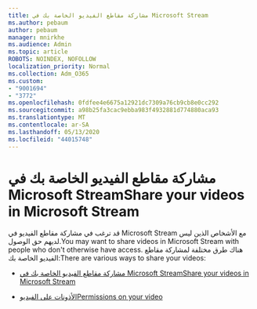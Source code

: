 ```yaml
---
title: مشاركة مقاطع الفيديو الخاصة بك في Microsoft Stream
ms.author: pebaum
author: pebaum
manager: mnirkhe
ms.audience: Admin
ms.topic: article
ROBOTS: NOINDEX, NOFOLLOW
localization_priority: Normal
ms.collection: Adm_O365
ms.custom:
- "9001694"
- "3772"
ms.openlocfilehash: 0fdfee4e6675a12921dc7309a76cb9cb8e0cc292
ms.sourcegitcommit: a98b25fa3cac9ebba983f4932881d774880aca93
ms.translationtype: MT
ms.contentlocale: ar-SA
ms.lasthandoff: 05/13/2020
ms.locfileid: "44015748"
---
```

# <a name="share-your-videos-in-microsoft-stream"></a><span data-ttu-id="ba972-102">مشاركة مقاطع الفيديو الخاصة بك في Microsoft Stream</span><span class="sxs-lookup"><span data-stu-id="ba972-102">Share your videos in Microsoft Stream</span></span>

<span data-ttu-id="ba972-103">قد ترغب في مشاركة مقاطع الفيديو في Microsoft Stream مع الأشخاص الذين ليس لديهم حق الوصول.</span><span class="sxs-lookup"><span data-stu-id="ba972-103">You may want to share videos in Microsoft Stream with people who don't otherwise have access.</span></span> <span data-ttu-id="ba972-104">هناك طرق مختلفة لمشاركة مقاطع الفيديو الخاصة بك:</span><span class="sxs-lookup"><span data-stu-id="ba972-104">There are various ways to share your videos:</span></span>

- [<span data-ttu-id="ba972-105">مشاركة مقاطع الفيديو الخاصة بك في Microsoft Stream</span><span class="sxs-lookup"><span data-stu-id="ba972-105">Share your videos in Microsoft Stream</span></span>](https://docs.microsoft.com/stream/portal-share-video)

- [<span data-ttu-id="ba972-106">الأذونات على الفيديو</span><span class="sxs-lookup"><span data-stu-id="ba972-106">Permissions on your video</span></span>](https://docs.microsoft.com/stream/portal-share-video#permissions-on-your-video)

